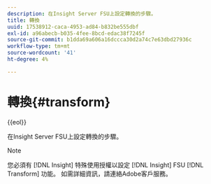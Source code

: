 ```yaml
---
description: 在Insight Server FSU上設定轉換的步驟。
title: 轉換
uuid: 17538912-caca-4953-ad84-b832be555dbf
exl-id: a96abecb-b035-4fee-8bcd-edac38f7245f
source-git-commit: b1dda69a606a16dccca30d2a74c7e63dbd27936c
workflow-type: tm+mt
source-wordcount: '41'
ht-degree: 4%

---
```


# 轉換{#transform}

{{eol}}

在Insight Server FSU上設定轉換的步驟。

>[!NOTE]
>
>您必須有 [!DNL Insight] 特殊使用授權以設定 [!DNL Insight] FSU [!DNL Transform] 功能。 如需詳細資訊，請連絡Adobe客戶服務。
